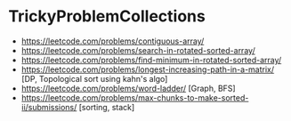 # TrickyProblemCollections

* https://leetcode.com/problems/contiguous-array/
* https://leetcode.com/problems/search-in-rotated-sorted-array/
* https://leetcode.com/problems/find-minimum-in-rotated-sorted-array/
* https://leetcode.com/problems/longest-increasing-path-in-a-matrix/  [DP, Topological sort using kahn's algo]
* https://leetcode.com/problems/word-ladder/ [Graph, BFS]
* https://leetcode.com/problems/max-chunks-to-make-sorted-ii/submissions/ [sorting, stack]
